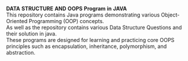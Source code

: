 **DATA** **STRUCTURE** **AND** **OOPS** **Program** **in** **JAVA** 
<br>
This repository contains Java programs demonstrating various Object-Oriented Programming (OOP) concepts. 
<br> 
As well as the repository contains various Data Structure Questions and their solution in java.
<br>
These programs are designed for learning and practicing core OOPS principles such as encapsulation, inheritance, polymorphism, and abstraction.
